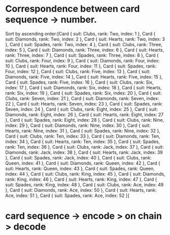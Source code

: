 
# Correspondence between card sequence -> number.
Sort by ascending order:[Card { suit: Clubs, rank: Two, index: 1 }, Card { suit: Diamonds, rank: Two, index: 2 }, Card { suit: Hearts, rank: Two, index: 3 }, Card { suit: Spades, rank: Two, index: 4 }, Card { suit: Clubs, rank: Three, index: 5 }, Card { suit: Diamonds, rank: Three, index: 6 }, Card { suit: Hearts, rank: Three, index: 7 }, Card { suit: Spades, rank: Three, index: 8 }, Card { suit: Clubs, rank: Four, index: 9 }, Card { suit: Diamonds, rank: Four, index: 10 }, Card { suit: Hearts, rank: Four, index: 11 }, Card { suit: Spades, rank: Four, index: 12 }, Card { suit: Clubs, rank: Five, index: 13 }, Card { suit: Diamonds, rank: Five, index: 14 }, Card { suit: Hearts, rank: Five, index: 15 }, Card { suit: Spades, rank: Five, index: 16 }, Card { suit: Clubs, rank: Six, index: 17 }, Card { suit: Diamonds, rank: Six, index: 18 }, Card { suit: Hearts, rank: Six, index: 19 }, Card { suit: Spades, rank: Six, index: 20 }, Card { suit: Clubs, rank: Seven, index: 21 }, Card { suit: Diamonds, rank: Seven, index: 22 }, Card { suit: Hearts, rank: Seven, index: 23 }, Card { suit: Spades, rank: Seven, index: 24 }, Card { suit: Clubs, rank: Eight, index: 25 }, Card { suit: Diamonds, rank: Eight, index: 26 }, Card { suit: Hearts, rank: Eight, index: 27 }, Card { suit: Spades, rank: Eight, index: 28 }, Card { suit: Clubs, rank: Nine, index: 29 }, Card { suit: Diamonds, rank: Nine, index: 30 }, Card { suit: Hearts, rank: Nine, index: 31 }, Card { suit: Spades, rank: Nine, index: 32 }, Card { suit: Clubs, rank: Ten, index: 33 }, Card { suit: Diamonds, rank: Ten, index: 34 }, Card { suit: Hearts, rank: Ten, index: 35 }, Card { suit: Spades, rank: Ten, index: 36 }, Card { suit: Clubs, rank: Jack, index: 37 }, Card { suit: Diamonds, rank: Jack, index: 38 }, Card { suit: Hearts, rank: Jack, index: 39 }, Card { suit: Spades, rank: Jack, index: 40 }, Card { suit: Clubs, rank: Queen, index: 41 }, Card { suit: Diamonds, rank: Queen, index: 42 }, Card { suit: Hearts, rank: Queen, index: 43 }, Card { suit: Spades, rank: Queen, index: 44 }, Card { suit: Clubs, rank: King, index: 45 }, Card { suit: Diamonds, rank: King, index: 46 }, Card { suit: Hearts, rank: King, index: 47 }, Card { suit: Spades, rank: King, index: 48 }, Card { suit: Clubs, rank: Ace, index: 49 }, Card { suit: Diamonds, rank: Ace, index: 50 }, Card { suit: Hearts, rank: Ace, index: 51 }, Card { suit: Spades, rank: Ace, index: 52 }]

# card sequence -> encode > on chain > decode